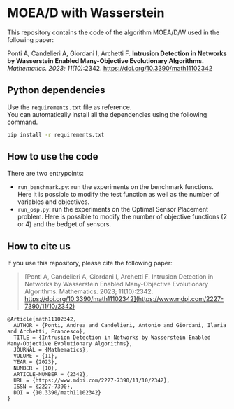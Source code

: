 # MOEA/D with Wasserstein
This repository contains the code of the algorithm MOEA/D/W used in the following paper:  

Ponti A, Candelieri A, Giordani I, Archetti F. **Intrusion Detection in Networks by Wasserstein Enabled Many-Objective Evolutionary Algorithms.** _Mathematics. 2023; 11(10)_:2342. https://doi.org/10.3390/math11102342

## Python dependencies
Use the `requirements.txt` file as reference.  
You can automatically install all the dependencies using the following command. 
````bash
pip install -r requirements.txt
````

## How to use the code
There are two entrypoints:
- `run_benchmark.py`: run the experiments on the benchmark functions. Here it is possible to modify the test function as well as the number of variables and objectives.
- `run_osp.py`: run the experiments on the Optimal Sensor Placement problem. Here is possible to modify the number of objective functions (2 or 4) and the bedget of sensors.

## How to cite us
If you use this repository, please cite the following paper:
> [Ponti A, Candelieri A, Giordani I, Archetti F. Intrusion Detection in Networks by Wasserstein Enabled Many-Objective Evolutionary Algorithms. Mathematics. 2023; 11(10):2342. https://doi.org/10.3390/math11102342](https://www.mdpi.com/2227-7390/11/10/2342)

```
@Article{math11102342,
  AUTHOR = {Ponti, Andrea and Candelieri, Antonio and Giordani, Ilaria and Archetti, Francesco},
  TITLE = {Intrusion Detection in Networks by Wasserstein Enabled Many-Objective Evolutionary Algorithms},
  JOURNAL = {Mathematics},
  VOLUME = {11},
  YEAR = {2023},
  NUMBER = {10},
  ARTICLE-NUMBER = {2342},
  URL = {https://www.mdpi.com/2227-7390/11/10/2342},
  ISSN = {2227-7390},
  DOI = {10.3390/math11102342}
}
```
